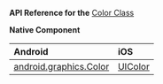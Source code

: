 
**API Reference for the** [Color Class](https://docs.nativescript.org/api-reference/classes/_color_.color.html)

**Native Component**

| Android               | iOS      |
|:----------------------|:---------|
| [android.graphics.Color](https://developer.android.com/reference/android/graphics/Color.html) | [UIColor](https://developer.apple.com/reference/uikit/uicolor) | 